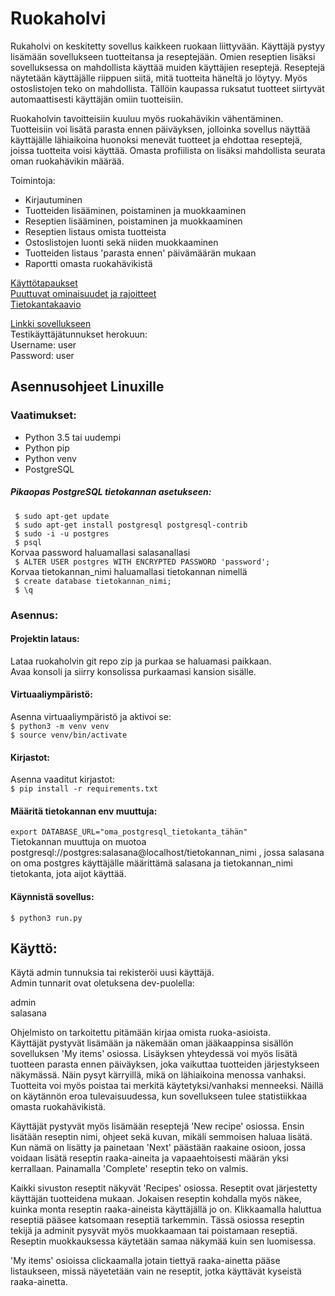 # Ruokaholvi
Rukaholvi on keskitetty sovellus kaikkeen ruokaan liittyvään. Käyttäjä pystyy lisämään sovellukseen tuotteitansa ja reseptejään. Omien reseptien lisäksi sovelluksessa on mahdollista käyttää muiden käyttäjien reseptejä. Reseptejä näytetään 
käyttäjälle riippuen siitä, mitä tuotteita häneltä jo löytyy. Myös ostoslistojen teko on mahdollista. Tällöin kaupassa ruksatut 
tuotteet siirtyvät automaattisesti käyttäjän omiin tuotteisiin.

Ruokaholvin tavoitteisiin kuuluu myös ruokahävikin vähentäminen. Tuotteisiin voi lisätä parasta ennen päiväyksen, jolloinka sovellus näyttää käyttäjälle lähiaikoina huonoksi menevät tuotteet ja ehdottaa reseptejä, joissa tuotteita voisi käyttää. Omasta profiilista on lisäksi mahdollista seurata oman ruokahävikin määrää.  

Toimintoja:  
  * Kirjautuminen  
  * Tuotteiden lisääminen, poistaminen ja muokkaaminen  
  * Reseptien lisääminen, poistaminen ja muokkaaminen  
  * Reseptien listaus omista tuotteista  
  * Ostoslistojen luonti sekä niiden muokkaaminen  
  * Tuotteiden listaus 'parasta ennen' päivämäärän mukaan  
  * Raportti omasta ruokahävikistä  

[Käyttötapaukset](https://github.com/Darake/ruokaholvi/blob/master/documentation/User%20Stories.md)  
[Puuttuvat ominaisuudet ja rajoitteet](https://github.com/Darake/ruokaholvi/blob/master/documentation/Puuttuvat%20osiot%20ja%20rajoitteet.md)  
[Tietokantakaavio](https://github.com/Darake/ruokaholvi/blob/master/documentation/database%20diagram.png)  

[Linkki sovellukseen](https://ruokaholvi.herokuapp.com/)  
Testikäyttäjätunnukset herokuun:  
Username: user  
Password: user

## Asennusohjeet Linuxille  
### Vaatimukset:  
  * Python 3.5 tai uudempi
  * Python pip
  * Python venv
  * PostgreSQL  
  
##### Pikaopas PostgreSQL tietokannan asetukseen:  
``` $ sudo apt-get update```  
``` $ sudo apt-get install postgresql postgresql-contrib```  
``` $ sudo -i -u postgres```  
``` $ psql```  
Korvaa password haluamallasi salasanallasi  
``` $ ALTER USER postgres WITH ENCRYPTED PASSWORD 'password';```  
Korvaa tietokannan_nimi haluamallasi tietokannan nimellä  
``` $ create database tietokannan_nimi;```  
``` $ \q```  

### Asennus:  

#### Projektin lataus:  
Lataa ruokaholvin git repo zip ja purkaa se haluamasi paikkaan.  
Avaa konsoli ja siirry konsolissa purkaamasi kansion sisälle.  

#### Virtuaaliympäristö:  
Asenna virtuaaliympäristö ja aktivoi se:  
``` $ python3 -m venv venv ```  
``` $ source venv/bin/activate ```  

#### Kirjastot:  
Asenna vaaditut kirjastot:  
``` $ pip install -r requirements.txt ```

#### Määritä tietokannan env muuttuja:  
``` export DATABASE_URL="oma_postgresql_tietokanta_tähän" ```  
Tietokannan muuttuja on muotoa  
postgresql://postgres:salasana@localhost/tietokannan_nimi ,
jossa salasana on oma postgres käyttäjälle määrittämä salasana ja tietokannan_nimi tietokanta, jota aijot käyttää.

#### Käynnistä sovellus:  
``` $ python3 run.py ```  

## Käyttö:  
Käytä admin tunnuksia tai rekisteröi uusi käyttäjä.  
Admin tunnarit ovat oletuksena dev-puolella:  

admin  
salasana  

Ohjelmisto on tarkoitettu pitämään kirjaa omista ruoka-asioista.  
Käyttäjät pystyvät lisämään ja näkemään oman jääkaappinsa sisällön sovelluksen 'My items' osiossa. Lisäyksen yhteydessä voi myös lisätä tuotteen parasta ennen päiväyksen, joka vaikuttaa tuotteiden järjestykseen näkymässä. Näin pysyt kärryillä, mikä on lähiaikoina menossa vanhaksi. Tuotteita voi myös poistaa tai merkitä käytetyksi/vanhaksi menneeksi. Näillä on käytännön eroa tulevaisuudessa, kun sovellukseen tulee statistiikkaa omasta ruokahävikistä.  

Käyttäjät pystyvät myös lisämään reseptejä 'New recipe' osiossa. Ensin lisätään reseptin nimi, ohjeet sekä kuvan, mikäli semmoisen haluaa lisätä. Kun nämä on lisätty ja painetaan 'Next' päästään raakaine osioon, jossa voidaan lisätä reseptin raaka-aineita ja vapaaehtoisesti määrän yksi kerrallaan. Painamalla 'Complete' reseptin teko on valmis.  

Kaikki sivuston reseptit näkyvät 'Recipes' osiossa. Reseptit ovat järjestetty käyttäjän tuotteidena mukaan. Jokaisen reseptin kohdalla myös näkee, kuinka monta reseptin raaka-aineista käyttäjällä jo on. Klikkaamalla haluttua reseptiä pääsee katsomaan reseptiä tarkemmin. Tässä osiossa reseptin tekijä ja adminit pysyvät myös muokkaamaan tai poistamaan reseptiä. Reseptin muokkauksessa käytetään samaa näkymää kuin sen luomisessa.  

'My items' osioissa clickaamalla jotain tiettyä raaka-ainetta pääse listaukseen, missä näyetetään vain ne reseptit, jotka käyttävät kyseistä raaka-ainetta.
